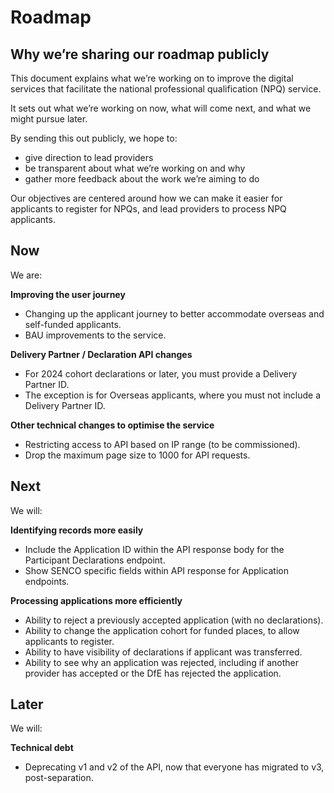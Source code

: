 # Roadmap

## Why we’re sharing our roadmap publicly

This document explains what we’re working on to improve the digital services that facilitate the national professional qualification (NPQ) service.

It sets out what we’re working on now, what will come next, and what we might pursue later.

By sending this out publicly, we hope to:

- give direction to lead providers
- be transparent about what we’re working on and why
- gather more feedback about the work we’re aiming to do

Our objectives are centered around how we can make it easier for applicants to register for NPQs, and lead providers to process NPQ applicants.

<div class="govuk-grid-row">

<div class="govuk-grid-column-one-third">
<h2 id="now" class="govuk-heading-m">Now</h2>
<p class="govuk-body-m">We are:</p>
<p class="govuk-body-m"><strong> Improving the user journey </strong></p>
<ul class="govuk-list govuk-list--bullet">
<li>Changing up the applicant journey to better accommodate overseas and self-funded applicants.</li>
<li>BAU improvements to the service.</li>
</ul>
<p class="govuk-body-m"><strong> Delivery Partner / Declaration API changes </strong></p>
<ul class="govuk-list govuk-list--bullet">
<li>For 2024 cohort declarations or later, you must provide a Delivery Partner ID.</li>
<li>The exception is for Overseas applicants, where you must not include a Delivery Partner ID.</li>
</ul>
<p class="govuk-body-m"><strong> Other technical changes to optimise the service </strong></p>
<ul class="govuk-list govuk-list--bullet">
<li>Restricting access to API based on IP range (to be commissioned).</li>
<li>Drop the maximum page size to 1000 for API requests.</li>
</ul>
</div>

<div class="govuk-grid-column-one-third">
<h2 id="next" class="govuk-heading-m">Next</h2>
<p class="govuk-body-m">We will:</p>
<p class="govuk-body-m"><strong>Identifying records more easily</strong></p>
<ul class="govuk-list govuk-list--bullet">
<li>Include the Application ID within the API response body for the Participant Declarations endpoint.</li>
<li>Show SENCO specific fields within API response for Application endpoints.</li>
</ul>
<p class="govuk-body-m"><strong>Processing applications more efficiently</strong></p>
<ul class="govuk-list govuk-list--bullet">
<li>Ability to reject a previously accepted application (with no declarations).</li>
<li>Ability to change the application cohort for funded places, to allow applicants to register.</li>
<li>Ability to have visibility of declarations if applicant was transferred.</li>
<li>Ability to see why an application was rejected, including if another provider has accepted or the DfE has rejected the application.</li>
</ul>
</div>

<div class="govuk-grid-column-one-third">
<h2 id="later" class="govuk-heading-m">Later</h2>
<p class="govuk-body-m">We will:</p>
<p class="govuk-body-m"><strong>Technical debt</strong></p>
<ul class="govuk-list govuk-list--bullet">
<li>Deprecating v1 and v2 of the API, now that everyone has migrated to v3, post-separation.</li>
</ul>
</div>

</div>
